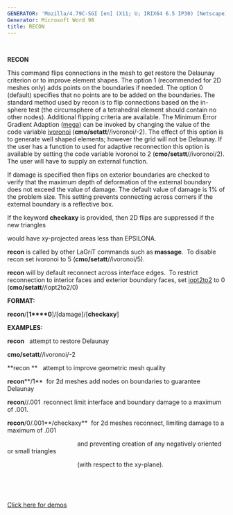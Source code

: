 ```yaml
---
GENERATOR: 'Mozilla/4.79C-SGI [en] (X11; U; IRIX64 6.5 IP30) [Netscape]'
Generator: Microsoft Word 98
title: RECON
---
```


 

 **RECON**

  This command flips connections in the mesh to get restore the
  Delaunay criterion or to improve element shapes. The option 1
  (recommended for 2D meshes only) adds points on the boundaries if
  needed. The option 0 (default) specifies that no points are to be
  added on the boundaries. The standard method used by recon is to
  flip connections based on the in-sphere test (the circumsphere of a
  tetrahedral element should contain no other nodes). Additional
  flipping criteria are available. The Minimum Error Gradient Adaption
  ([mega](RADAPT.md)) can be invoked by changing the value of the
  code variable [ivoronoi](meshobject.md)
  (**cmo/setatt**//ivoronoi/-2). The effect of this option is to
  generate well shaped elements; however the grid will not be
  Delaunay. If the user has a function to used for adaptive
  reconnection this option is available by setting the code variable
  ivoronoi to 2 (**cmo/setatt**//ivoronoi/2). The user will have to
  supply an external function.

  If damage is specified then flips on exterior boundaries are checked
  to verify that the maximum depth of deformation of the external
  boundary does not exceed the value of damage. The default value of
  damage is 1% of the problem size. This setting prevents connecting
  across corners if the external boundary is a reflective box.
 
  If the keyword **checkaxy** is provided, then 2D flips are
  suppressed if the new triangles

  would have xy-projected areas less than EPSILONA.
 
  **recon** is called by other LaGriT commands such as **massage**. 
  To disable recon set ivoronoi to 5 (**cmo/setatt**//ivoronoi/5).
 
  **recon** will by default reconnect across interface edges.  To
  restrict reconnection to interior faces and exterior boundary faces,
  set [iopt2to2](meshobject.md) to 0 (**cmo/setatt**//iopt2to2/0)

 **FORMAT:**

  **recon**/[**1****0**]/[damage]/[**checkaxy**]

 **EXAMPLES:**

  **recon**   attempt to restore Delaunay
 
  **cmo/setatt**//ivoronoi/-2
 
  **recon **   attempt to improve geometric mesh quality
 
  **recon****/1**  for 2d meshes add nodes on boundaries to guarantee
  Delaunay
 
  **recon**//.001  reconnect limit interface and boundary damage to a
  maximum of .001.
 
  **recon**/0/.001**/checkaxy**  for 2d meshes reconnect, limiting
  damage to a maximum of .001

                                           and preventing creation of
  any negatively oriented or small triangles

                                           (with respect to the
  xy-plane).

   

   

 [Click here for demos](demos/2d_recon/test/md/main_2d_recon.md)

   



